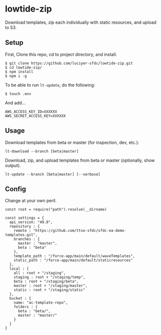 # lowtide-zip

Download templates, zip each individually with static resources, and upload to S3.

## Setup

First, Clone this repo, cd to project directory, and install.

```
$ git clone https://github.com/luciyer-sfdc/lowtide-zip.git
$ cd lowtide-zip/
$ npm install
$ npm i -g
```

To be able to run `lt-update`, do the following:
```
$ touch .env
```

And add...
```
AWS_ACCESS_KEY_ID=XXXXXX
AWS_SECRET_ACCESS_KEY=XXXXXX
```


## Usage

Download templates from beta or master (for inspection, dev, etc.):
```
lt-download --branch [beta|master]
```
Download, zip, and upload templates from beta or master (optionally, show output).
```
lt-update --branch [beta|master] [--verbose]
```

## Config

Change at your own peril.

```
const root = require("path").resolve(__dirname)

const settings = {
  api_version: "49.0",
  repository : {
    remote : "https://github.com/ttse-sfdc/sfdc-ea-demo-templates.git",
    branches : {
      master : "master",
      beta : "beta"
    },
    template_path : "/force-app/main/default/waveTemplates",
    static_path : "/force-app/main/default/staticresources"
  },
  local : {
    all : root + "/staging",
    staging : root + "/staging/temp",
    beta : root + "/staging/beta",
    master : root + "/staging/master",
    static : root + "/staging/static"
  },
  bucket : {
    name: "ac-template-repo",
    folders : {
      beta : "beta/",
      master : "master/"
    }
  }
}
```
